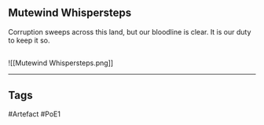 ## Mutewind Whispersteps
Corruption sweeps across this land,
but our bloodline is clear.
It is our duty to keep it so.
##
![[Mutewind Whispersteps.png]]

---
## Tags
#Artefact
#PoE1